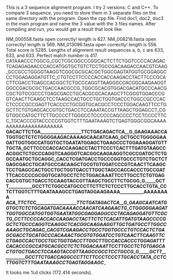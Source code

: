 This is a 3 sequence alignment program. I try 2 versions: C and C++.
To compare 3 sequence, you need to store them in 3 separate files on the same directory with the program.
Open the cpp file. Find doc1, doc2, doc3 in the main program and name the 3 value with the 3 files names.
After compiling and run, you would get a result that look like:

NM_000558.fasta open correctly! length is 627.
NM_008218.fasta open correctly! length is 569.
NM_013096.fasta open correctly! length is 556.
Total score is 5285.
Lengths of alignment result sequences a, b, c are 633, 633, and 633.
Perfect match number is 417.
CATAAACCCTGGCG_CGCTCGCGGCCCGGCACTCTTCTGGTCCCCACAGACTCAGAGAGAACCCACCATGGTGCTGTCTCCTGCCGACAAGACCAACGTCAAG_GCCGCCTGGGGTAAGGTCGGCGCGCACGCTGGCGAGTATGGTGCGGAGGCCCTGGAGAGGATGTTC_CTGTCCTTCCCCACCACCAAGACCTACTTCCCGCACTTCGACCTGAGCCACGGCTCTGCCCAGGTTAAGGGCCACGGCAAGAAGGTGGCCGACGCGCTGACCAACGCCG_TGGCGCACGTGGACGACATGCCCAACGCGCTGTCCGCCCTGAGCGACCTGCACGCGCACAAGCTTCGGGTGGACCCGGTCAACTTCAAGCTCCTAAGCCACTGCCTGCTGGTGACCCTGGCCGCCCACCTCCCCGCCGAGTTCACCCCTGCGGTGCACGCCTCCCTGGACAAGTTCCTGGCTTCTGTGAGCACCGTGCTGACCTCCAAATACCGTTAAGCTGGAGCCT_CGGTGGCCATGCTTCTTGCCCCTTGGGCCTCCCCCCAGCCCCTCCTCCCCTTCC_TGCACCCGTACCCCCGTGGTCTTTGAATAAAGTCTGAGTGGGCGGCAAAAAAAAAAAAAAAAAAAAAA
__________GACACTTCTGA___________________TTCTGACAGACTCA__G_GAAGAAACCATGGTGCTCTCTGGGGAAGACAAAAGCAACATCAAG_GCTGCCTGGGGGAAGATTGGTGGCCATGGTGCTGAATATGGAGCTGAAGCCCTGGAAAGGATGTTTGCTA_GCTTCCCCACCACCAAGACCTACTTCCCTCACTTTGATGTAAGCCACGGCTCTGCCCAGGTCAAGGGTCACGGCAAGAAGGTCGCCGATGCTCTGGCCAATGCTGCAGGC_CACCTCGATGACCTGCCCGGTGCCCTGTCTGCTCTGAGCGACCTGCATGCCCACAAGCTGCGTGTGGATCCCGTCAACTTCAAGCTCCTGAGCCACTGCCTGCTGGTGACCTTGGCTAGCCACCACCCTGCCGATTTCACCCCCGCGGTGCATGCCTCTCTGGACAAATTCCTTGCCTCTGTGAGCACCGTGCTGACCTCCAAGTACCGTTAAGCTGCCTTCTGCGG_G_____GCTT___________GCCTTCTGGCCATGCCCTTCTTCTCTCCCTTGCACCTGTA_CCTCTTGGTCTTTGAATAAAGCCTGAGTAGGAAGAAAA___________AAAAAAAA
___________ACA_TTCTCC___________________TTCTGATAGACTCA__G_GAAGCAATCATGGTGCTCTCTGCAGATGACAAAACCAACATCAAGAACTG_CTGGGGGAAGATTGGTGGCCATGGTGGTGAATATGGCGAGGAGGCCCTACAGAGGATGTTCGCTG_CCTTCCCCACCACCAAGACCTACTTCTCTCACATTGATGTAAGCCCCGGCTCTGCCCAGGTCAAGGCTCACGGCAAGAAGGTTGCTGATGCCTTGGCCAAAGCTGCAGAC_CACGTCGAAGACCTGCCTGGTGCCCTGTCCACTCTGAGCGACCTGCATGCCCACAAACTGCGTGTGGATCCTGTCAACTTCAAGTTCCTGAGCCACTGCCTGCTGGTGACCTTGGCTTGCCACCACCCTGGAGATTTCACACCCGCCATGCACGCCTCTCTGGACAAATTCCTTGCCTCTGTGAGCACTGTGCTGACCTCCAAGTACCGTTAAGCCGCCTCCTGCCG_G_____GCTT___________GCCTTCTGACCAGGCCCTTCTTCCCTCCCTTGCACCTATA_CCTCTTGGTCTTTGAATAAAGCCTGAGTAGGAAGC______________________

It tooks me %d clicks (172.414 seconds).
